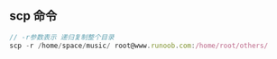 ## scp 命令

```js
// -r参数表示 递归复制整个目录
scp -r /home/space/music/ root@www.runoob.com:/home/root/others/
```
